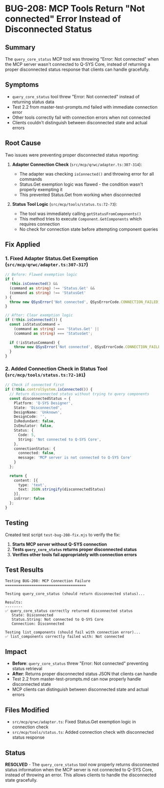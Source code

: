 # BUG-208: MCP Tools Return "Not connected" Error Instead of Disconnected Status

## Summary
The `query_core_status` MCP tool was throwing "Error: Not connected" when the MCP server wasn't connected to Q-SYS Core, instead of returning a proper disconnected status response that clients can handle gracefully.

## Symptoms
- `query_core_status` tool threw "Error: Not connected" instead of returning status data
- Test 2.2 from master-test-prompts.md failed with immediate connection error
- Other tools correctly fail with connection errors when not connected
- Clients couldn't distinguish between disconnected state and actual errors

## Root Cause
Two issues were preventing proper disconnected status reporting:

1. **Adapter Connection Check** (`src/mcp/qrwc/adapter.ts:307-314`): 
   - The adapter was checking `isConnected()` and throwing error for all commands
   - Status.Get exemption logic was flawed - the condition wasn't properly exempting it
   - This prevented Status.Get from working when disconnected

2. **Status Tool Logic** (`src/mcp/tools/status.ts:72-73`): 
   - The tool was immediately calling `getStatusFromComponents()`
   - This method tries to execute `Component.GetComponents` which requires connection
   - No check for connection state before attempting component queries

## Fix Applied

### 1. Fixed Adapter Status.Get Exemption (`src/mcp/qrwc/adapter.ts:307-317`)
```typescript
// Before: Flawed exemption logic
if (
  !this.isConnected() &&
  (command as string) !== 'Status.Get' &&
  (command as string) !== 'StatusGet'
) {
  throw new QSysError('Not connected', QSysErrorCode.CONNECTION_FAILED);
}

// After: Clear exemption logic
if (!this.isConnected()) {
  const isStatusCommand = 
    (command as string) === 'Status.Get' || 
    (command as string) === 'StatusGet';
  
  if (!isStatusCommand) {
    throw new QSysError('Not connected', QSysErrorCode.CONNECTION_FAILED);
  }
}
```

### 2. Added Connection Check in Status Tool (`src/mcp/tools/status.ts:72-101`)
```typescript
// Check if connected first
if (!this.controlSystem.isConnected()) {
  // Return disconnected status without trying to query components
  const disconnectedStatus = {
    Platform: 'Q-SYS Designer',
    State: 'Disconnected',
    DesignName: 'Unknown',
    DesignCode: '',
    IsRedundant: false,
    IsEmulator: false,
    Status: {
      Code: 5,
      String: 'Not connected to Q-SYS Core',
    },
    connectionStatus: {
      connected: false,
      message: 'MCP server is not connected to Q-SYS Core'
    }
  };
  
  return {
    content: [{
      type: 'text',
      text: JSON.stringify(disconnectedStatus)
    }],
    isError: false
  };
}
```

## Testing
Created test script `test-bug-208-fix.mjs` to verify the fix:

1. **Starts MCP server without Q-SYS connection**
2. **Tests `query_core_status` returns proper disconnected status**
3. **Verifies other tools fail appropriately with connection errors**

## Test Results
```
Testing BUG-208: MCP Connection Failure
=====================================

Testing query_core_status (should return disconnected status)...

Results:
--------
✅ query_core_status correctly returned disconnected status
   State: Disconnected
   Status.String: Not connected to Q-SYS Core
   Connection: Disconnected

Testing list_components (should fail with connection error)...
✅ list_components correctly failed with: Not connected
```

## Impact
- **Before**: `query_core_status` threw "Error: Not connected" preventing status retrieval
- **After**: Returns proper disconnected status JSON that clients can handle
- Test 2.2 from master-test-prompts.md can now properly handle disconnected state
- MCP clients can distinguish between disconnected state and actual errors

## Files Modified
- `src/mcp/qrwc/adapter.ts`: Fixed Status.Get exemption logic in connection check
- `src/mcp/tools/status.ts`: Added connection check with disconnected status response

## Status
**RESOLVED** - The `query_core_status` tool now properly returns disconnected status information when the MCP server is not connected to Q-SYS Core, instead of throwing an error. This allows clients to handle the disconnected state gracefully.